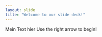 ```yaml
---
layout: slide
title: "Welcome to our slide deck!"
---
```

Mein Text hier
Use the right arrow to begin!
